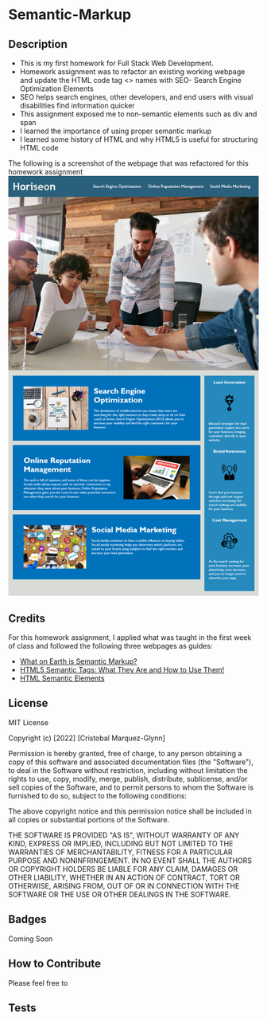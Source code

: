 # Semantic-Markup

## Description

- This is my first homework for Full Stack Web Development.
- Homework assignment was to refactor an existing working webpage and update the HTML code tag <> names with SEO- Search Engine Optimization Elements
- SEO helps search engines, other developers, and end users with visual disabilities find information quicker 
- This assignment exposed me to non-semantic elements such as div and span
- I learned the importance of using proper semantic markup
- I learned some history of HTML and why HTML5 is useful for structuring HTML code


The following is a screenshot of the webpage that was refactored for this homework assignment
![The Horiseon webpage](/assets/images/01-html-css-git-homework-demo.png)


## Credits

For this homework assignment, I applied what was taught in the first week of class and followed the following three webpages as guides:
- [What on Earth is Semantic Markup?](https://html.com/semantic-markup/)
- [HTML5 Semantic Tags: What They Are and How to Use Them!](https://www.semrush.com/blog/semantic-html5-guide/)
- [HTML Semantic Elements](https://www.w3schools.com/html/html5_semantic_elements.asp)


## License

MIT License

Copyright (c) [2022] [Cristobal Marquez-Glynn]

Permission is hereby granted, free of charge, to any person obtaining a copy
of this software and associated documentation files (the "Software"), to deal
in the Software without restriction, including without limitation the rights
to use, copy, modify, merge, publish, distribute, sublicense, and/or sell
copies of the Software, and to permit persons to whom the Software is
furnished to do so, subject to the following conditions:

The above copyright notice and this permission notice shall be included in all
copies or substantial portions of the Software.

THE SOFTWARE IS PROVIDED "AS IS", WITHOUT WARRANTY OF ANY KIND, EXPRESS OR
IMPLIED, INCLUDING BUT NOT LIMITED TO THE WARRANTIES OF MERCHANTABILITY,
FITNESS FOR A PARTICULAR PURPOSE AND NONINFRINGEMENT. IN NO EVENT SHALL THE
AUTHORS OR COPYRIGHT HOLDERS BE LIABLE FOR ANY CLAIM, DAMAGES OR OTHER
LIABILITY, WHETHER IN AN ACTION OF CONTRACT, TORT OR OTHERWISE, ARISING FROM,
OUT OF OR IN CONNECTION WITH THE SOFTWARE OR THE USE OR OTHER DEALINGS IN THE
SOFTWARE.


## Badges

Coming Soon


## How to Contribute

Please feel free to 


## Tests

